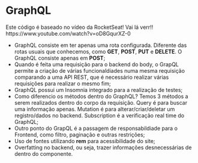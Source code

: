 <!--![alt text](https://github.com/voigtito/GraphQL_Node/)-->
<h1>GraphQL</h1>
<p>Este código é baseado no vídeo da RocketSeat! Vai lá verr!! https://www.youtube.com/watch?v=oD8GqurXZ-0</p>

<ul>
    <li>GraphQL consiste em ter apenas uma rota configurada. Diferente das rotas usuais que conhecemos, como <b>GET</b>, <b>POST</b>, <b>PUT</b> e <b>DELETE</b>. O GraphQL consiste apenas em <b>POST</b>;</li>
    <li>Quando é feita uma requisição para o backend do body, o GrapQL permite a criação de várias funcionaldiades numa mesma requisição comparando a uma API REST, que é necessário realizar várias requisições para realizar o mesmo fim;</li>
    <li>GraphQL possui um Insomnia integrado para a realização de testes;</li> 
    <li>Como diferencio os métodos dentro do GraphQL? Temos 3 métodos a serem realizados dentro do corpo da requisição. Query é para buscar uma informação apenas. Mutation é para alterar/criar/deletar um registro/dados no backend. Subscription é a verificação real time do GraphQL;</li> 
    <li>Outro ponto do GrapQL é a passagem de responsabildiade para o Frontend, como filtro, paginação e outras restrições;</li> 
    <li>Uso de fontes utilizando <b>rem</b> para acessibilidade do site;</li>
     <li>Overfatting no backend, ou seja, trazer informações desnecessárias de dentro do componente.</li> 
</ul>
